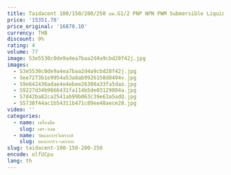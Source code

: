 ```yaml
---
title: Taidacent 100/150/200/250 มม.G1/2 PNP NPN PWM Submersible Liquid Level Probe เซ็นเซอร์ระดับของเหลวท่อสาร Liquid Level Probe
price: '15351.78'
price_original: '16870.10'
currency: THB
discount: 9%
rating: 4
volume: 77
image: S3e5530c0de9a4ea7baa2d4a9cbd28f42j.jpg
images:
  - S3e5530c0de9a4ea7baa2d4a9cbd28f42j.jpg
  - See7273b1e9954a53a8ab9926158d8494v.jpg
  - S9e642436adae4e4ebee26308a33fa5dao.jpg
  - S9227d34b9666431fa114b5de03129804a.jpg
  - S7d42ba82ca2541ab99b063c39e63a5adQ.jpg
  - S5738f44ac1b54311b471c89ee48aece28.jpg
video: ''
categories:
  - name: เครื่องมือ
    slug: เคร-องม
  - name: วัดและการวิเคราะห์
    slug: ดและการว-เคราะห
slug: taidacent-100-150-200-250
encode: olfUCpu
lang: th
---
```

  